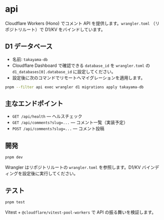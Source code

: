 # api

Cloudflare Workers (Hono) でコメント API を提供します。`wrangler.toml` （リポジトリルート）で D1/KV をバインドしています。

## D1 データベース

- 名前: `takayama-db`
- Cloudflare Dashboard で確認できる `database_id` を `wrangler.toml` の `d1_databases[0].database_id` に設定してください。
- 設定後に次のコマンドでリモートへマイグレーションを適用します。

```bash
pnpm --filter api exec wrangler d1 migrations apply takayama-db
```

## 主なエンドポイント

- `GET /api/health` — ヘルスチェック
- `GET /api/comments?slug=...` — コメント一覧（実装予定）
- `POST /api/comments?slug=...` — コメント投稿

## 開発

```bash
pnpm dev
```

Wrangler はリポジトリルートの `wrangler.toml` を参照します。D1/KV バインディングを設定後に実行してください。

## テスト

```bash
pnpm test
```

Vitest + `@cloudflare/vitest-pool-workers` で API の振る舞いを検証します。
